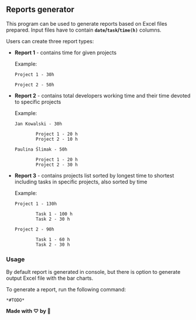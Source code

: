 ## Reports generator                                                                                 

This program can be used to generate reports based on Excel files prepared. Input files have to contain **`date`/`task`/`time(h)`** columns. 

Users can create three report types:

- **Report 1** - contains time for given projects

   Example:  

   `Project 1 - 30h`

   `Project 2 - 50h`

- **Report 2** - contains total developers working time and their time devoted to specific projects

   Example:

   `Jan Kowalski - 30h`
   ```
           Project 1 - 20 h
           Project 2 - 10 h
   ```

   `Paulina Ślimak - 50h`

   ```
           Project 1 - 20 h
           Project 2 - 30 h
   ```

- **Report 3** - contains projects list sorted by longest time to shortest including tasks in specific projects, also sorted by time

   Example:

   `Project 1 - 130h`
   ```
           Task 1 - 100 h
           Task 2 - 30 h
   ```

   `Project 2 - 90h`
   ```
           Task 1 - 60 h
           Task 2 - 30 h
   ```

### Usage
By default report is generated in console, but there is option to generate output Excel file with the bar charts.

To generate a report, run the following command:

   `*#TODO*`

**Made with ♡ by 🍅**
